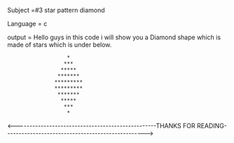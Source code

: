 Subject =#3 star pattern diamond

Language = c

output = Hello guys in this code i will show you a Diamond shape which is made of stars which is under below.

                       *
                      ***
                     *****
                    *******
                   *********
                   *********
                    *******
                     *****
                      ***
                       *
                                      
                                      
<--------------------------------------------------THANKS FOR READING-------------------------------------------------->
